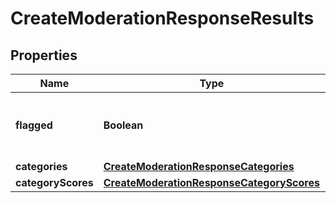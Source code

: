 # CreateModerationResponseResults

## Properties
Name | Type | Description | Notes
------------ | ------------- | ------------- | -------------
**flagged** | **Boolean** | Whether any of the below categories are flagged. | 
**categories** | [**CreateModerationResponseCategories**](CreateModerationResponseCategories.md) |  | 
**categoryScores** | [**CreateModerationResponseCategoryScores**](CreateModerationResponseCategoryScores.md) |  | 
